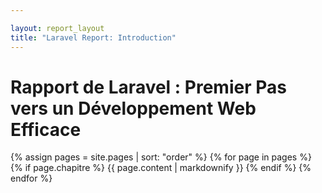 ```yaml
---

layout: report_layout
title: "Laravel Report: Introduction"
---
```


# Rapport de Laravel : Premier Pas vers un Développement Web Efficace

{% assign pages = site.pages | sort: "order" %}
{% for page in pages %}
{% if page.chapitre %}
{{ page.content | markdownify }}
{% endif %}
{% endfor %}
